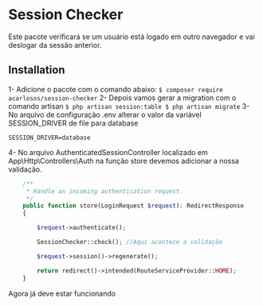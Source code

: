 
# Session Checker
Este pacote verificará se um usuário está logado em outro navegador e vai deslogar da sessão anterior.

## Installation

1- Adicione o pacote com o comando abaixo:
    ```
    $ composer require acarlosos/session-checker
    ```
2- Depois vamos gerar a migration com o comando artisan
    ```
    $ php artisan session:table
    $ php artisan migrate
    ```
3- No arquivo de configuração .env alterar o valor da variável SESSION_DRIVER de file para database

```ENV
SESSION_DRIVER=database
```

4- No arquivo AuthenticatedSessionController localizado em App\Http\Controllers\Auth na função store devemos adicionar a nossa validação.

```PHP
    /**
     * Handle an incoming authentication request.
     */
    public function store(LoginRequest $request): RedirectResponse
    {

        $request->authenticate();

        SessionChecker::check(); //Aqui acontece a validação

        $request->session()->regenerate();

        return redirect()->intended(RouteServiceProvider::HOME);
    }
```

Agora já deve estar funcionando
